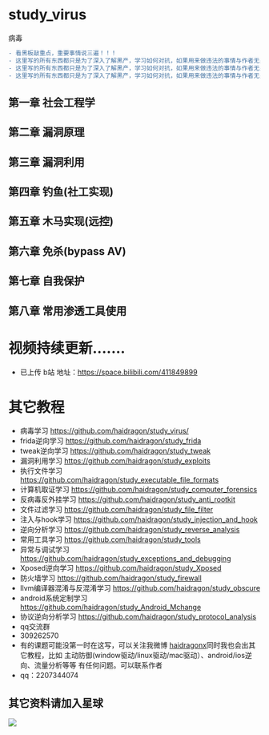 # study_virus
病毒
```diff
- 看黑板敲重点，重要事情说三遍！！！
- 这里写的所有东西都只是为了深入了解黑产，学习如何对抗，如果用来做违法的事情与作者无关！！！
- 这里写的所有东西都只是为了深入了解黑产，学习如何对抗，如果用来做违法的事情与作者无关！！！
- 这里写的所有东西都只是为了深入了解黑产，学习如何对抗，如果用来做违法的事情与作者无关！！！
```
## 第一章 社会工程学
## 第二章 漏洞原理
## 第三章 漏洞利用
## 第四章 钓鱼(社工实现)
## 第五章 木马实现(远控)
## 第六章 免杀(bypass AV)
## 第七章 自我保护 
## 第八章 常用渗透工具使用
# 视频持续更新.......  
* 已上传 b站 地址：https://space.bilibili.com/411849899
# 其它教程
* 病毒学习 https://github.com/haidragon/study_virus/
* frida逆向学习 https://github.com/haidragon/study_frida
* tweak逆向学习 https://github.com/haidragon/study_tweak
* 漏洞利用学习 https://github.com/haidragon/study_exploits
* 执行文件学习 https://github.com/haidragon/study_executable_file_formats
* 计算机取证学习 https://github.com/haidragon/study_computer_forensics
* 反病毒反外挂学习 https://github.com/haidragon/study_anti_rootkit
* 文件过滤学习 https://github.com/haidragon/study_file_filter
* 注入与hook学习 https://github.com/haidragon/study_injection_and_hook
* 逆向分析学习 https://github.com/haidragon/study_reverse_analysis
* 常用工具学习 https://github.com/haidragon/study_tools
* 异常与调试学习 https://github.com/haidragon/study_exceptions_and_debugging
* Xposed逆向学习 https://github.com/haidragon/study_Xposed
* 防火墙学习 https://github.com/haidragon/study_firewall
* llvm编译器混淆与反混淆学习 https://github.com/haidragon/study_obscure
* android系统定制学习 https://github.com/haidragon/study_Android_Mchange
* 协议逆向分析学习 https://github.com/haidragon/study_protocol_analysis
* qq交流群 
* 309262570
* 有的课题可能没第一时在这写，可以关注我微博 [haidragonx](https://weibo.com/haidragon)同时我也会出其它教程，比如 主动防御(window驱动/linux驱动/mac驱动）、android/ios逆向、流量分析等等 有任何问题。可以联系作者
* qq：2207344074
## 其它资料请加入星球
![](https://github.com/haidragon/study_frida/blob/master/image/1681580715267_.pic_hd.jpg)
